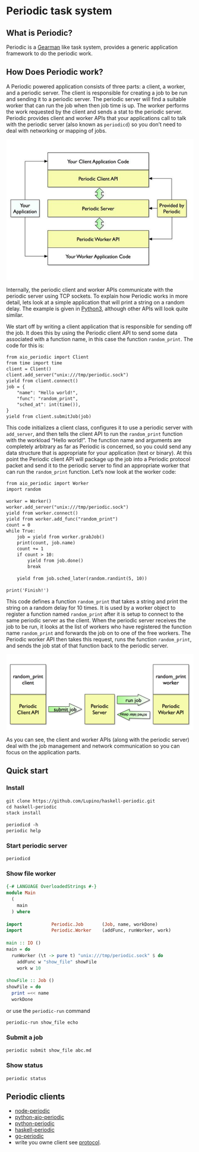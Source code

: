 Periodic task system
====================

What is Periodic?
-----------------

Periodic is a [Gearman](http://gearman.org) like task system,
provides a generic application framework to do the periodic work.

How Does Periodic work?
-----------------------
A Periodic powered application consists of three parts: a client, a worker, and a periodic server.
The client is responsible for creating a job to be run and sending it to a periodic server.
The periodic server will find a suitable worker that can run the job when then job time is up.
The worker performs the work requested by the client and sends a stat to the periodic server.
Periodic provides client and worker APIs that your applications call to talk with the periodic server (also known as `periodicd`) so you don’t need to deal with networking or mapping of jobs.

![Periodic](https://raw.githubusercontent.com/Lupino/periodic/master/resources/periodic.jpg)

Internally, the periodic client and worker APIs communicate with the periodic server using TCP sockets.
To explain how Periodic works in more detail, lets look at a simple application that will print a string on a random delay.
The example is given in [Python3](http://python.org), although other APIs will look quite similar.


We start off by writing a client application that is responsible for sending off the job.
It does this by using the Periodic client API to send some data associated with a function name, in this case the function `random_print`. The code for this is:

    from aio_periodic import Client
    from time import time
    client = Client()
    client.add_server("unix:///tmp/periodic.sock")
    yield from client.connect()
    job = {
        "name": "Hello world!",
        "func": "random_print",
        "sched_at": int(time()),
    }
    yield from client.submitJob(job)

This code initializes a client class, configures it to use a periodic server with `add_server`,
and then tells the client API to run the `random_print` function with the workload “Hello world!”.
The function name and arguments are completely arbitrary as far as Periodic is concerned,
so you could send any data structure that is appropriate for your application (text or binary).
At this point the Periodic client API will package up the job into a Periodic protocol packet
and send it to the periodic server to find an appropriate worker that can run the `random_print` function.
Let’s now look at the worker code:

    from aio_periodic import Worker
    import random

    worker = Worker()
    worker.add_server("unix:///tmp/periodic.sock")
    yield from worker.connect()
    yield from worker.add_func("random_print")
    count = 0
    while True:
        job = yield from worker.grabJob()
        print(count, job.name)
        count += 1
        if count > 10:
            yield from job.done()
            break

        yield from job.sched_later(random.randint(5, 10))

    print('Finish!')

This code defines a function `random_print` that takes a string and print the string on a random delay for 10 times.
It is used by a worker object to register a function named `random_print`
after it is setup to connect to the same periodic server as the client.
When the periodic server receives the job to be run,
it looks at the list of workers who have registered the function name `random_print`
and forwards the job on to one of the free workers.
The Periodic worker API then takes this request,
runs the function `random_print`, and sends the job stat of that function back to the periodic server.

![Random print](https://raw.githubusercontent.com/Lupino/periodic/master/resources/random_print.png)

As you can see, the client and worker APIs (along with the periodic server) deal with the job management and network communication so you can focus on the application parts.


Quick start
----------

### Install

    git clone https://github.com/Lupino/haskell-periodic.git
    cd haskell-periodic
    stack install

    periodicd -h
    periodic help


### Start periodic server

    periodicd

### Show file worker

```haskell
{-# LANGUAGE OverloadedStrings #-}
module Main
  (
    main
  ) where

import           Periodic.Job       (Job, name, workDone)
import           Periodic.Worker    (addFunc, runWorker, work)

main :: IO ()
main = do
  runWorker (\t -> pure t) "unix:///tmp/periodic.sock" $ do
    addFunc w "show_file" showFile
    work w 10

showFile :: Job ()
showFile = do
  print =<< name
  workDone
```

or use the `periodic-run` command

    periodic-run show_file echo

### Submit a job

    periodic submit show_file abc.md

### Show status

    periodic status


Periodic clients
----------------

* [node-periodic](https://github.com/Lupino/node-periodic)
* [python-aio-periodic](https://github.com/Lupino/python-aio-periodic)
* [python-periodic](https://github.com/Lupino/python-periodic)
* [haskell-periodic](https://github.com/Lupino/haskell-periodic/tree/master/periodic-client)
* [go-periodic](https://github.com/Lupino/go-periodic)
* write you owne client see [protocol](https://github.com/Lupino/haskell-periodic/blob/master/resources/protocol.txt).
